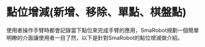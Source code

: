 # 點位增減\(新增、移除、單點、棋盤點\)

使用者操作手臂時都會記錄當下點位來完成手臂的應用，SmaRobot規劃一個簡單明瞭的介面讓使用者一目了然，以下是針對SmaRobot的點位增減做介紹。



